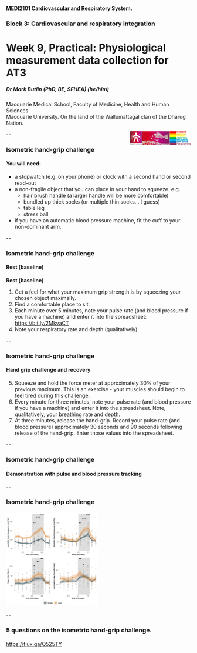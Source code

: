 <!-- .slide: id="MEDI2101Wk9prac" -->
#### MEDI2101 Cardiovascular and Respiratory System.
### Block 3: Cardiovascular and respiratory integration
# Week 9, Practical: Physiological measurement data collection for AT3
##### Dr Mark Butlin (PhD, BE, SFHEA) (he/him)

Macquarie Medical School, Faculty of Medicine, Health and Human Sciences<br>Macquarie University. On the land of the Wallumattagal clan of the Dharug Nation.

<a href="https://students.mq.edu.au/support"><img src="images/mq_support.png" alt="Student wellbeing logo. Wallumattagal peoples at Macquarie. LGBTQI+ Safe Space for Everyone" align="right" width=33%></a>

--
<!--
### Isometric hand-grip challenge
#### Rest period

1. Choose a volunteer.
2. Get their maximum grip strength by starting the recording software and have the volunteer squeeze, with their dominant hand, the hand force meter maximally for 2 seconds. Read off the peak value of force achieved. Enter that value in the spreadsheet: <https://bit.ly/2MkvaCT>
3. Have them sit down and place a blood pressure cuff on their non-dominant arm.
4. Fit them with the respiratory belt.
5. Start the recording software. 
6. On the turn of each minute, start the blood pressure monitor. Enter the value of blood pressure and pulse rate in the spreadsheet.
7. At the 30 second point of each minute, note the respiratory rate and enter that in the spreadsheet.

### Isometric hand-grip challenge
#### Hand-grip challenge and recovery

8. After 5 minutes rest (and 5 blood pressure, pulse rate, and respiratory rate measurements), have the volunteer squeeze and hold the force metre at 30% of the maximum.
9. Start the blood pressure cuff immediately. Every minute for three minutes, record blood pressure, pulse rate, and respiratory rate. **Watch the force metre on the recording software. Ensure the volunteer is maintaining 30% of their maximum hand-grip strength.**
10. At three minutes, the volunteer can release the hand-grip. Immediately start the blood pressure monitor. Record blood pressure, pulse rate, and respiratory rate at approximately 30 seconds and 90 seconds following release of the hand-grip. Enter those values into the spreadsheet.

**Repeat for at least one more volunteer in your group.**
-->

### Isometric hand-grip challenge
#### You will need:

- a stopwatch (e.g. on your phone) or clock with a second hand or second read-out
- a non-fragile object that you can place in your hand to squeeze. e.g.
  - hair brush handle (a larger handle will be more comfortable)
  - bundled up thick socks (or multiple thin socks... I guess)
  - table leg
  - stress ball
- if you have an automatic blood pressure machine, fit the cuff to your non-dominant arm.

--
### Isometric hand-grip challenge
#### Rest (baseline)

**Rest (baseline)**

1.  Get a feel for what your maximum grip strength is by squeezing your chosen object maximally.
2.  Find a comfortable place to sit.
3.  Each minute over 5 minutes, note your pulse rate (and blood pressure if you have a machine) and enter it into the spreadsheet: <https://bit.ly/2MkvaCT>
4.  Note your respiratory rate and depth (qualitatively).

--
### Isometric hand-grip challenge
#### Hand grip challenge and recovery

5. Squeeze and hold the force meter at approximately 30% of your previous maximum. This is an exercise - your muscles should begin to feel tired during this challenge.
6. Every minute for three minutes, note your pulse rate (and blood pressure if you have a machine) and enter it into the spreadsheet. Note, qualitatively, your breathing rate and depth.
7.  At three minutes, release the hand-grip. Record your pulse rate (and blood pressure) approximately 30 seconds and 90 seconds following release of the hand-grip. Enter those values into the spreadsheet.

--

### Isometric hand-grip challenge
#### Demonstration with pulse and blood pressure tracking

--
### Isometric hand-grip challenge
####

<img src="images/isometric_handgrip_results.png" width="50%">

--

### 5 questions on the isometric hand-grip challenge.
####

<p class="citation"><a href="https://flux.qa/Q525TY">https://flux.qa/Q525TY</a></p>

